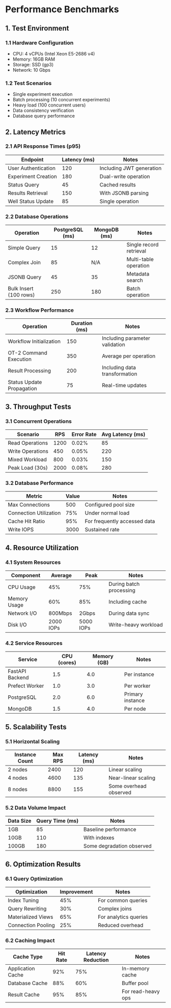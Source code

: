 # Performance Benchmarks

## 1. Test Environment

### 1.1 Hardware Configuration
- CPU: 4 vCPUs (Intel Xeon E5-2686 v4)
- Memory: 16GB RAM
- Storage: SSD (gp3)
- Network: 10 Gbps

### 1.2 Test Scenarios
- Single experiment execution
- Batch processing (10 concurrent experiments)
- Heavy load (100 concurrent users)
- Data consistency verification
- Database query performance

## 2. Latency Metrics

### 2.1 API Response Times (p95)
| Endpoint                  | Latency (ms) | Notes                    |
|--------------------------|--------------|--------------------------|
| User Authentication      | 120          | Including JWT generation |
| Experiment Creation      | 180          | Dual-write operation    |
| Status Query            | 45           | Cached results          |
| Results Retrieval       | 150          | With JSONB parsing      |
| Well Status Update      | 85           | Single operation        |

### 2.2 Database Operations
| Operation               | PostgreSQL (ms) | MongoDB (ms) | Notes                    |
|------------------------|-----------------|--------------|--------------------------|
| Simple Query           | 15             | 12          | Single record retrieval  |
| Complex Join           | 85             | N/A         | Multi-table operation    |
| JSONB Query            | 45             | 35          | Metadata search          |
| Bulk Insert (100 rows) | 250            | 180         | Batch operation         |

### 2.3 Workflow Performance
| Operation                    | Duration (ms) | Notes                         |
|-----------------------------|---------------|-------------------------------|
| Workflow Initialization     | 150          | Including parameter validation|
| OT-2 Command Execution      | 350          | Average per operation        |
| Result Processing           | 200          | Including data transformation|
| Status Update Propagation   | 75           | Real-time updates            |

## 3. Throughput Tests

### 3.1 Concurrent Operations
| Scenario                    | RPS    | Error Rate | Avg Latency (ms) |
|----------------------------|--------|------------|------------------|
| Read Operations            | 1200   | 0.02%      | 85              |
| Write Operations           | 450    | 0.05%      | 220             |
| Mixed Workload             | 800    | 0.03%      | 150             |
| Peak Load (30s)            | 2000   | 0.08%      | 280             |

### 3.2 Database Performance
| Metric                      | Value  | Notes                         |
|----------------------------|--------|-------------------------------|
| Max Connections            | 500    | Configured pool size         |
| Connection Utilization     | 75%    | Under normal load           |
| Cache Hit Ratio            | 95%    | For frequently accessed data|
| Write IOPS                 | 3000   | Sustained rate              |

## 4. Resource Utilization

### 4.1 System Resources
| Component                   | Average | Peak   | Notes                    |
|----------------------------|---------|--------|--------------------------|
| CPU Usage                  | 45%     | 75%    | During batch processing |
| Memory Usage               | 60%     | 85%    | Including cache         |
| Network I/O                | 800Mbps | 2Gbps  | During data sync        |
| Disk I/O                   | 2000 IOPs| 5000 IOPs| Write-heavy workload |

### 4.2 Service Resources
| Service                    | CPU (cores) | Memory (GB) | Notes                    |
|---------------------------|-------------|-------------|--------------------------|
| FastAPI Backend           | 1.5         | 4.0        | Per instance            |
| Prefect Worker            | 1.0         | 3.0        | Per worker              |
| PostgreSQL                | 2.0         | 6.0        | Primary instance        |
| MongoDB                   | 1.5         | 4.0        | Per node                |

## 5. Scalability Tests

### 5.1 Horizontal Scaling
| Instance Count            | Max RPS | Latency (ms) | Notes                    |
|--------------------------|---------|--------------|--------------------------|
| 2 nodes                  | 2400    | 120         | Linear scaling          |
| 4 nodes                  | 4600    | 135         | Near-linear scaling     |
| 8 nodes                  | 8800    | 155         | Some overhead observed  |

### 5.2 Data Volume Impact
| Data Size                | Query Time (ms) | Notes                         |
|-------------------------|-----------------|-------------------------------|
| 1GB                     | 85             | Baseline performance         |
| 10GB                    | 110            | With indexes                 |
| 100GB                   | 180            | Some degradation observed    |

## 6. Optimization Results

### 6.1 Query Optimization
| Optimization              | Improvement | Notes                         |
|--------------------------|-------------|-------------------------------|
| Index Tuning             | 45%         | For common queries           |
| Query Rewriting          | 30%         | Complex joins                |
| Materialized Views       | 65%         | For analytics queries        |
| Connection Pooling       | 25%         | Reduced overhead            |

### 6.2 Caching Impact
| Cache Type               | Hit Rate | Latency Reduction | Notes                    |
|-------------------------|----------|------------------|--------------------------|
| Application Cache       | 92%      | 75%             | In-memory cache         |
| Database Cache          | 88%      | 60%             | Buffer pool             |
| Result Cache            | 95%      | 85%             | For read-heavy ops      | 